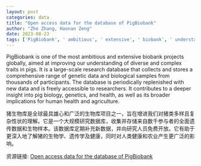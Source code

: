 ```yaml
---
layout: post
categories: data
title: "Open access data for the database of PigBiobank"
author: "Zhe Zhang, Haonan Zeng"
date: 2023-08-23
tags: ['PigBiobank', ' ambitious', ' extensive', ' biobank', ' understanding', ' traits', ' pigs', ' large-scale', ' research', ' database', ' genetic data', ' biological samples', ' participants', ' freely accessible', ' researchers', ' pig biology', ' genetics', ' health', ' human health', ' agriculture']
---
```


PigBiobank is one of the most ambitious and extensive biobank projects globally, aimed at improving our understanding of diverse and complex traits in pigs. It is a large-scale research database that collects and stores a comprehensive range of genetic data and biological samples from thousands of participants. The database is periodically replenished with new data and is freely accessible to researchers. It contributes to a deeper insight into pig biology, genetics, and health, as well as its broader implications for human health and agriculture.

猪生物库是全球最具雄心和广泛的生物库项目之一，旨在增进我们对猪类多样且复杂性状的理解。它是一个大规模研究数据库，收集并存储来自数千参与者的全面遗传数据和生物样本。该数据库定期补充新数据，并向研究人员免费开放。它有助于更深入地了解猪的生物学、遗传学及健康，同时对人类健康和农业产生更广泛的影响。

资源链接: [Open access data for the database of PigBiobank](https://doi.org/10.57760/sciencedb.10162)
